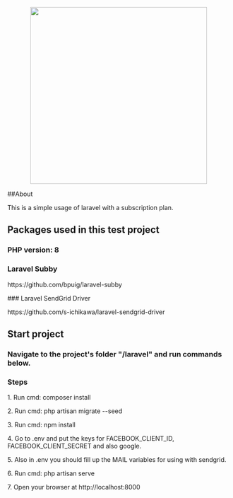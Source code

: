 <p align="center"><a href="https://laravel.com" target="_blank"><img src="https://raw.githubusercontent.com/laravel/art/master/logo-lockup/5%20SVG/2%20CMYK/1%20Full%20Color/laravel-logolockup-cmyk-red.svg" width="400"></a></p>
##About
<p>This is a simple usage of laravel with a subscription plan.</p>

## Packages used in this test project
### PHP version: 8
### Laravel Subby
<p>https://github.com/bpuig/laravel-subby</p>
### Laravel SendGrid Driver
<p>https://github.com/s-ichikawa/laravel-sendgrid-driver</p>


## Start project

### Navigate to the project's folder "/laravel" and run commands below.
### Steps
<p>1. Run cmd: composer install</p>
<p>2. Run cmd: php artisan migrate --seed</p>
<p>3. Run cmd: npm install</p>
<p>4. Go to .env and put the keys for FACEBOOK_CLIENT_ID, FACEBOOK_CLIENT_SECRET and also google.</p>
<p>5. Also in .env you should fill up the MAIL variables for using with sendgrid.</p>
<p>6. Run cmd: php artisan serve</p>
<p>7. Open your browser at http://localhost:8000</p>








